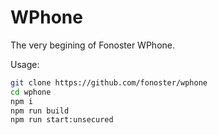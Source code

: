 # WPhone

The very begining of Fonoster WPhone.

Usage:

```bash
git clone https://github.com/fonoster/wphone
cd wphone
npm i
npm run build
npm run start:unsecured
```
